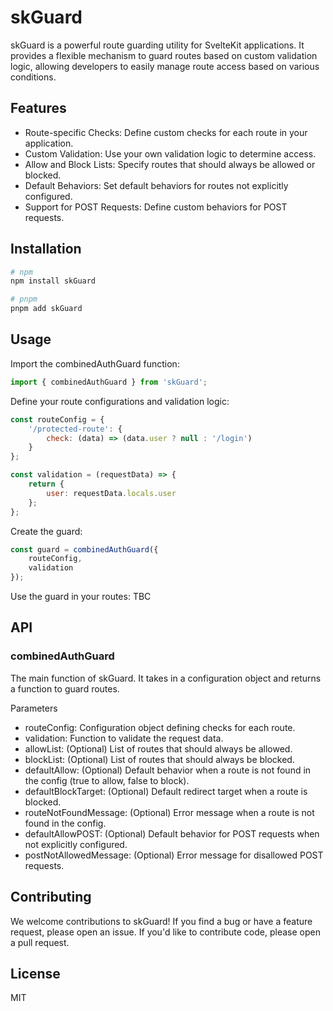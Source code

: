 # skGuard

skGuard is a powerful route guarding utility for SvelteKit applications. It provides a flexible mechanism to guard routes based on custom validation logic, allowing developers to easily manage route access based on various conditions.

## Features

- Route-specific Checks: Define custom checks for each route in your application.
- Custom Validation: Use your own validation logic to determine access.
- Allow and Block Lists: Specify routes that should always be allowed or blocked.
- Default Behaviors: Set default behaviors for routes not explicitly configured.
- Support for POST Requests: Define custom behaviors for POST requests.

## Installation

```bash
# npm
npm install skGuard

# pnpm
pnpm add skGuard


```

## Usage

Import the combinedAuthGuard function:

```javascript
import { combinedAuthGuard } from 'skGuard';
```

Define your route configurations and validation logic:

```javascript
const routeConfig = {
	'/protected-route': {
		check: (data) => (data.user ? null : '/login')
	}
};

const validation = (requestData) => {
	return {
		user: requestData.locals.user
	};
};
```

Create the guard:

```javascript
const guard = combinedAuthGuard({
	routeConfig,
	validation
});
```

Use the guard in your routes:
TBC

## API

### combinedAuthGuard

The main function of skGuard. It takes in a configuration object and returns a function to guard routes.

Parameters

- routeConfig: Configuration object defining checks for each route.
- validation: Function to validate the request data.
- allowList: (Optional) List of routes that should always be allowed.
- blockList: (Optional) List of routes that should always be blocked.
- defaultAllow: (Optional) Default behavior when a route is not found in the config (true to allow, false to block).
- defaultBlockTarget: (Optional) Default redirect target when a route is blocked.
- routeNotFoundMessage: (Optional) Error message when a route is not found in the config.
- defaultAllowPOST: (Optional) Default behavior for POST requests when not explicitly configured.
- postNotAllowedMessage: (Optional) Error message for disallowed POST requests.

## Contributing

We welcome contributions to skGuard! If you find a bug or have a feature request, please open an issue. If you'd like to contribute code, please open a pull request.

## License

MIT
